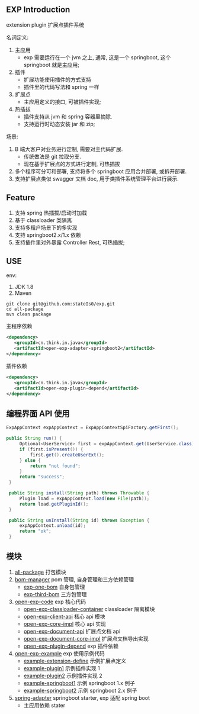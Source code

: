 ## EXP Introduction

extension plugin 扩展点插件系统

名词定义:
1. 主应用
   - exp 需要运行在一个 jvm 之上, 通常, 这是一个 springboot, 这个 springboot 就是主应用;
2. 插件
   - 扩展功能使用插件的方式支持
   - 插件里的代码写法和 spring 一样
3. 扩展点
   - 主应用定义的接口, 可被插件实现;
4. 热插拔
   - 插件支持从 jvm 和 spring 容器里摘除. 
   - 支持运行时动态安装 jar 和 zip;

场景:
1. B 端大客户对业务进行定制, 需要对主代码扩展. 
   - 传统做法是 git 拉取分支.
   - 现在基于扩展点的方式进行定制, 可热插拔
2. 多个程序可分可和部署, 支持将多个 springboot 应用合并部署, 或拆开部署.
3. 支持扩展点类似 swagger 文档 doc, 用于类插件系统管理平台进行展示.

## Feature

1. 支持 spring 热插拔/启动时加载
2. 基于 classloader 类隔离
3. 支持多租户场景下的多实现
4. 支持 springboot2.x/1.x 依赖
5. 支持插件里对外暴露 Controller Rest, 可热插拔;


## USE

env: 

1. JDK 1.8
2. Maven

```shell
git clone git@github.com:stateIs0/exp.git
cd all-package
mvn clean package
```


主程序依赖
```xml
<dependency>
   <groupId>cn.think.in.java</groupId>
   <artifactId>open-exp-adapter-springboot2</artifactId>
</dependency>
```

插件依赖
```xml
<dependency>
   <groupId>cn.think.in.java</groupId>
   <artifactId>open-exp-plugin-depend</artifactId>
</dependency>
```


## 编程界面 API 使用
```java
ExpAppContext expAppContext = ExpAppContextSpiFactory.getFirst();

public String run() {
     Optional<UserService> first = expAppContext.get(UserService.class).stream().findFirst();
     if (first.isPresent()) {
         first.get().createUserExt();
     } else {
         return "not found";
     }
     return "success";
 }

 public String install(String path) throws Throwable {
     Plugin load = expAppContext.load(new File(path));
     return load.getPluginId();
 }

 public String unInstall(String id) throws Exception {
     expAppContext.unload(id);
     return "ok";
 }
```

## 模块
1. [all-package](all-package) 打包模块
2. [bom-manager](bom-manager) pom 管理, 自身管理和三方依赖管理
   - [exp-one-bom](bom-manager%2Fexp-one-bom) 自身包管理
   - [exp-third-bom](bom-manager%2Fexp-third-bom) 三方包管理
3. [open-exp-code](open-exp-code) exp 核心代码
   - [open-exp-classloader-container](open-exp-code%2Fopen-exp-classloader-container) classloader 隔离模块
   - [open-exp-client-api](open-exp-code%2Fopen-exp-client-api) 核心 api 模块
   - [open-exp-core-impl](open-exp-code%2Fopen-exp-core-impl) 核心 api 实现
   - [open-exp-document-api](open-exp-code%2Fopen-exp-document-api) 扩展点文档 api
   - [open-exp-document-core-impl](open-exp-code%2Fopen-exp-document-core-impl) 扩展点文档导出实现
   - [open-exp-plugin-depend](open-exp-code%2Fopen-exp-plugin-depend) exp 插件依赖
4. [open-exp-example](open-exp-example) exp 使用示例代码
   - [example-extension-define](open-exp-example%2Fexample-extension-define) 示例扩展点定义
   - [example-plugin1](open-exp-example%2Fexample-plugin1) 示例插件实现 1
   - [example-plugin2](open-exp-example%2Fexample-plugin2) 示例插件实现 2
   - [example-springboot1](open-exp-example%2Fexample-springboot1) 示例 springboot 1.x 例子
   - [example-springboot2](open-exp-example%2Fexample-springboot2) 示例 springboot 2.x 例子
5. [spring-adapter](spring-adapter) springboot starter, exp 适配 spring boot
   - 主应用依赖 stater
